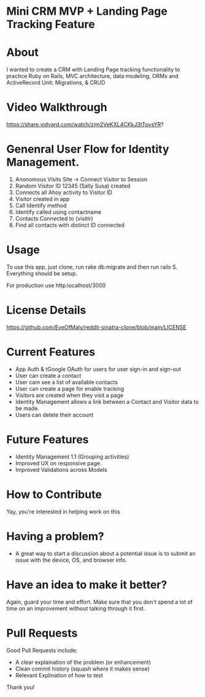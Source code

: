 # Mini CRM MVP + Landing Page Tracking Feature
# About
  I wanted to create a CRM with Landing Page tracking functionality to practice  Ruby on Rails, MVC architecture, data modeling, ORMs and ActiveRecord Unit: Migrations, & CRUD

# Video Walkthrough
  https://share.vidyard.com/watch/zjm2VeKXL4CKkJ3tTpysYR?


# Genenral User Flow for Identity Management.

  1. Anonomous Visits Site -> Connect Visitor to Session
  2. Random Visitor ID 12345 (Sally Susa) created
  3. Connects all Ahoy activity to Visitor ID
  4. Visitor created in app 
  5. Call Identify method
  5. Identify called using contactname
  6. Contacts Connected to (visitir)
  7. Find all contacts with distinct ID connected 

# Usage
To use this app, just clone, run rake db:migrate and then run rails S. Everything should be setup. 

For production use http:localhost/3000

# License Details
https://github.com/EveOfMaly/reddit-sinatra-clone/blob/main/LICENSE

# Current Features
- App Auth & tGoogle OAuth for users for user sign-in and sign-out
- User can create a contact
- User cam see a list of available contacts
- User can create a page for enable tracking
- Visitors are created when they visit a page 
- Identity Management allows a link between a Contact and Visitor data to be made.
- Users can delete their account

# Future Features
- Identity Management 1.1 (Grouping activities) 
- Improved UX on responsive page.
- Improved Validations across Models

# How to Contribute
Yay, you're interested in helping work on this 

# Having a problem?
- A great way to start a discussion about a potential issue is to submit an issue with the device, OS, and browser info.

# Have an idea to make it better?
Again, guard your time and effort. Make sure that you don't spend a lot of time on an improvement without talking through it first.

# Pull Requests
Good Pull Requests include:

   -  A clear explaination of the problem (or enhancement)
   -  Clean commit history (squash where it makes sense)
   -  Relevant Explination of how to test

Thank you!





